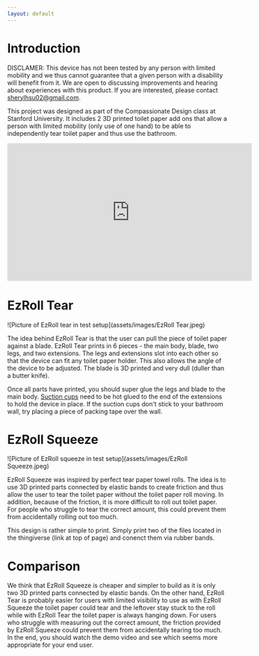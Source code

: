 ```yaml
---
layout: default
---
```


# Introduction
DISCLAMER: This device has not been tested by any person with limited mobility and we thus cannot guarantee that a given person with a disability will benefit from it. We are open to discussing improvements and hearing about experiences with this product. If you are interested, please contact sherylhsu02@gmail.com.

This project was designed as part of the Compassionate Design class at Stanford University. It includes 2 3D printed toilet paper add ons that allow a person with limited mobility (only use of one hand) to be able to independently tear toilet paper and thus use the bathroom.

<iframe width="560" height="315" src="https://www.youtube.com/embed/-dQ2YQPnURs" title="YouTube video player" frameborder="0" allow="accelerometer; autoplay; clipboard-write; encrypted-media; gyroscope; picture-in-picture" allowfullscreen></iframe>

# EzRoll Tear
![Picture of EzRoll tear in test setup](assets/images/EzRoll Tear.jpeg)

The idea behind EzRoll Tear is that the user can pull the piece of toilet paper against a blade. EzRoll Tear prints in 6 pieces - the main body, blade, two legs, and two extensions. The legs and extensions slot into each other so that the device can fit any toilet paper holder. This also allows the angle of the device to be adjusted. The blade is 3D printed and very dull (duller than a butter knife).

Once all parts have printed, you should super glue the legs and blade to the main body. [Suction cups](https://www.amazon.com/dp/B08LZRS8NC?ref=ppx_yo2ov_dt_b_product_details&th=1) need to be hot glued to the end of the extensions to hold the device in place. If the suction cups don't stick to your bathroom wall, try placing a piece of packing tape over the wall.
# EzRoll Squeeze

![Picture of EzRoll squeeze in test setup](assets/images/EzRoll Squeeze.jpeg)

EzRoll Squeeze was inspired by perfect tear paper towel rolls. The idea is to use 3D printed parts connected by elastic bands to create friction and thus allow the user to tear the toilet paper without the toilet paper roll moving. In addition, because of the friction, it is more difficult to roll out toilet paper. For people who struggle to tear the correct amount, this could prevent them from accidentally rolling out too much.

This design is rather simple to print. Simply print two of the files located in the thingiverse (link at top of page) and conenct them via rubber bands. 

# Comparison 

We think that EzRoll Squeeze is cheaper and simpler to build as it is only two 3D printed parts connected by elastic bands. On the other hand, EzRoll Tear is probably easier for users with limited visibility to use as with EzRoll Squeeze the toilet paper could tear and the leftover stay stuck to the roll while with EzRoll Tear the toilet paper is always hanging down. For users who struggle with measuring out the correct amount, the friction provided by EzRoll Squeeze could prevent them from accidentally tearing too much. In the end, you should watch the demo video and see which seems more appropriate for your end user.